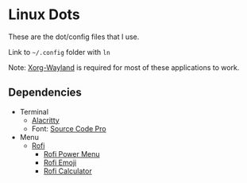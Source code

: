 # Linux Dots

These are the dot/config files that I use.

Link to `~/.config` folder with `ln`

Note: [Xorg-Wayland](https://archlinux.org/packages/extra/x86_64/xorg-xwayland/) is required for most of these applications to work.

## Dependencies

- Terminal
    - [Alacritty](https://github.com/alacritty/alacritty)
    - Font: [Source Code Pro](https://github.com/adobe-fonts/source-code-pro)
- Menu
    - [Rofi](https://github.com/davatorium/rofi)
        - [Rofi Power Menu](https://github.com/jluttine/rofi-power-menu)
        - [Rofi Emoji](https://github.com/Mange/rofi-emoji)
        - [Rofi Calculator](https://github.com/svenstaro/rofi-calc)
    
